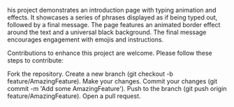his project demonstrates an introduction page with typing animation and effects. 
It showcases a series of phrases displayed as if being typed out, followed by a final message. 
The page features an animated border effect around the text and a universal black background. The final message encourages engagement with emojis and instructions.

Contributions to enhance this project are welcome. Please follow these steps to contribute:

Fork the repository.
Create a new branch (git checkout -b feature/AmazingFeature).
Make your changes.
Commit your changes (git commit -m 'Add some AmazingFeature').
Push to the branch (git push origin feature/AmazingFeature).
Open a pull request.
